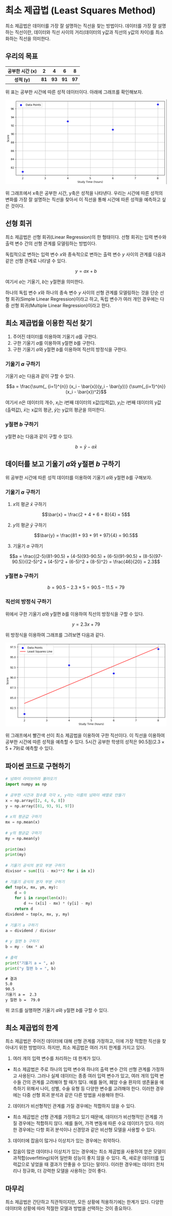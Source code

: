 # 최소 제곱법 (Least Squares Method)

최소 제곱법은 데이터를 가장 잘 설명하는 직선을 찾는 방법이다.
데이터를 가장 잘 설명하는 직선이란, 데이터와 직선 사이의 거리(데이터의 y값과 직선의 y값의 차이)를 최소화하는 직선을 의미한다.

## 우리의 목표

| 공부한 시간 (x) |   2    |   4    |   6    |   8    |
| :-------------: | :----: | :----: | :----: | :----: |
|  **성적 (y)**   | **81** | **93** | **91** | **97** |

위 표는 공부한 시간에 따른 성적 데이터이다. 아래에 그래프를 확인해보자.

![그래프](./images/dataPoints.png)

위 그래프에서 x축은 공부한 시간, y축은 성적을 나타낸다. 우리는 시간에 따른 성적의 변화를 가장 잘 설명하는 직선을 찾아서 이 직선을 통해 시간에 따른 성적을 예측하고 싶은 것이다.

## 선형 회귀

최소 제곱법은 선형 회귀(Linear Regression)의 한 형태이다. 선형 회귀는 입력 변수와 출력 변수 간의 선형 관계를 모델링하는 방법이다.

독립적으로 변하는 입력 변수 $x$와 종속적으로 변하는 출력 변수 $y$ 사이의 관계를 다음과 같은 선형 관계로 나타낼 수 있다.

$$y = ax + b$$

여기서 $a$는 기울기, $b$는 y절편을 의미한다.

하나의 독립 변수 $x$와 하나의 종속 변수 $y$ 사이의 선형 관계를 모델링하는 것을 단순 선형 회귀(Simple Linear Regression)이라고 하고, 독립 변수가 여러 개인 경우에는 다중 선형 회귀(Multiple Linear Regression)이라고 한다.

## 최소 제곱법을 이용한 직선 찾기

1. 주어진 데이터를 이용하여 기울기 $a$를 구한다.
2. 구한 기울기 $a$를 이용하여 y절편 $b$를 구한다.
3. 구한 기울기 $a$와 y절편 $b$를 이용하여 직선의 방정식을 구한다.

### 기울기 $a$ 구하기

기울기 $a$는 다음과 같이 구할 수 있다.

$$a = \frac{\sum{_ {i=1}^{n}} (x_i - \bar{x})(y_i - \bar{y})} {\sum{_{i=1}^{n}} (x_i - \bar{x})^2}$$

여기서 $n$은 데이터의 개수, $x_i$는 i번째 데이터의 x값(입력값), $y_i$는 i번째 데이터의 y값(출력값), $\bar{x}$는 x값의 평균, $\bar{y}$는 y값의 평균을 의미한다.

### y절편 $b$ 구하기

y절편 $b$는 다음과 같이 구할 수 있다.

$$b = \bar{y} - a\bar{x}$$

## 데이터를 보고 기울기 $a$와 y절편 $b$ 구하기

위 공부한 시간에 따른 성적 데이터를 이용하여 기울기 $a$와 y절편 $b$를 구해보자.

### 기울기 $a$ 구하기

1. $x$의 평균 $\bar{x}$ 구하기

$$\bar{x} = \frac{2 + 4 + 6 + 8}{4} = 5$$

2. $y$의 평균 $\bar{y}$ 구하기

$$\bar{y} = \frac{81 + 93 + 91 + 97}{4} = 90.5$$

3. 기울기 $a$ 구하기

$$a = \frac{(2-5)(81-90.5) + (4-5)(93-90.5) + (6-5)(91-90.5) + (8-5)(97-90.5)}{(2-5)^2 + (4-5)^2 + (6-5)^2 + (8-5)^2} = \frac{46}{20} = 2.3$$

### y절편 $b$ 구하기

$$b = 90.5 - 2.3 \times 5 = 90.5 - 11.5 = 79$$

### 직선의 방정식 구하기

위에서 구한 기울기 $a$와 y절편 $b$를 이용하여 직선의 방정식을 구할 수 있다.

$$y = 2.3x + 79$$

위 방정식을 이용하여 그래프를 그려보면 다음과 같다.

![그래프](./images/leastSquaresLine.png)

위 그래프에서 빨간색 선이 최소 제곱법을 이용하여 구한 직선이다. 이 직선을 이용하여 공부한 시간에 따른 성적을 예측할 수 있다. 5시간 공부한 학생의 성적은 90.5점($2.3 \times 5 + 79$)로 예측할 수 있다.

## 파이썬 코드로 구현하기

```python
# 넘파이 라이브러리 불러오기
import numpy as np

# 공부한 시간과 점수를 각각 x, y라는 이름의 넘파이 배열로 만들기
x = np.array([2, 4, 6, 8])
y = np.array([81, 93, 91, 97])

# x의 평균값 구하기
mx = np.mean(x)

# y의 평균값 구하기
my = np.mean(y)

print(mx)
print(my)

# 기울기 공식의 분모 부분 구하기
divisor = sum([(i - mx)**2 for i in x])

# 기울기 공식의 분자 부분 구하기
def top(x, mx, ym, my):
	d = 0
	for i in range(len(x)):
		d += (x[i] - mx) * (y[i] - my)
	return d
dividend = top(x, mx, y, my)

# 기울기 a 구하기
a = dividend / divisor

# y 절편 b 구하기
b = my - (mx * a)

# 출력
print("기울기 a = ", a)
print("y 절편 b = ", b)
```

```
# 결과
5.0
90.5
기울기 a =  2.3
y 절편 b =  79.0
```

위 코드를 실행하면 기울기 $a$와 y절편 $b$를 구할 수 있다.

## 최소 제곱법의 한계

최소 제곱법은 주어진 데이터에 대해 선형 관계를 가정하고, 이에 가장 적합한 직선을 찾아내기 위한 방법이다. 하지만, 최소 제곱법은 여러 가지 한계를 가지고 있다.

1. 여러 개의 입력 변수를 처리하는 데 한계가 있다.

- 최소 제곱법은 주로 하나의 입력 변수와 하나의 출력 변수 간의 선형 관계를 가정하고 사용된다. 그러나 실제 데이터는 종종 여러 입력 변수가 있고, 여러 개의 입력 변수들 간의 관계를 고려해야 할 때가 많다. 예를 들어, 폐암 수술 환자의 생존율을 예측하기 위해서 나이, 성별, 수술 유형 등 다양한 변수를 고려해야 한다. 이러한 경우에는 다중 선형 회귀 분석과 같은 다른 방법을 사용해야 한다.

2. 데이터가 비선형적인 관계를 가질 경우에는 적합하지 않을 수 있다.

- 최소 제곱법은 선형 관계를 가정하고 있기 때문에, 데이터가 비선형적인 관계를 가질 경우에는 적합하지 않다. 예를 들어, 가격 변동에 따른 수요 데이터가 있다. 이러한 경우에는 다항 회귀 분석이나 신경망과 같은 비선형 모델을 사용할 수 있다.

3. 데이터에 잡음이 많거나 이상치가 있는 경우에는 취약하다.

- 잡음이 많은 데이터나 이상치가 있는 경우에는 최소 제곱법을 사용하여 얻은 모델이 과적합(overfitting)되어 일반화 성능이 좋지 않을 수 있다. 즉, 새로운 데이터를 입력값으로 넣었을 때 결과가 안좋을 수 있다는 말이다. 이러한 경우에는 데이터 전처리나 정규화, 더 강력한 모델을 사용하는 것이 좋다.

## 마무리

최소 제곱법은 간단하고 직관적이지만, 모든 상황에 적용하기에는 한계가 있다. 다양한 데이터와 상황에 따라 적절한 모델과 방법을 선택하는 것이 중요하다.
